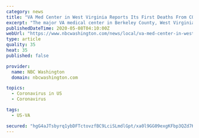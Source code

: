 ```yaml
---
category: news
title: "VA Med Center in West Virginia Reports Its First Deaths From COVID-19"
excerpt: "The major VA medical center in Berkeley County, West Virginia, reported its first deaths. Federal records reviewed by the News4 I-Team show three patients have died of COVID-19 at the Martinsburg VA Medical Center."
publishedDateTime: 2020-05-08T04:10:00Z
webUrl: "https://www.nbcwashington.com/news/local/va-med-center-in-west-virginia-reports-its-first-deaths-from-covid-19/2296752/"
type: article
quality: 35
heat: 35
published: false

provider:
  name: NBC Washington
  domain: nbcwashington.com

topics:
  - Coronavirus in US
  - Coronavirus

tags:
  - US-VA

secured: "hgG4aJTsbyrq1ybDFTctovzfBC9LciSLmdlGpt/xa0l9GG09exgKFbp3QZd7K0IPTvvPUGgRqYyry+fTvgkAcXjU3kYuMqar8sduK9Ej6TD/SAGHW+PlTJWAwT5LYT4m/bBaLD/dLfqzKUhl1b3nDUE22PcbZyAGgTQndpZdGxLJc/8O+8DntsSRaIpghW0lrzvSwuDTjWElSqGB1ujrfjDiZaVtXVGvCL6l1Hs0MyOfAZVzxPQrWA1ZPT+okhZfLp+W9HdHNIjANbnHFMfwmk0de6QTMzse+L57N6fabVkqtel+mA9pRg/E/J663e0niNYCUU5VpT+QRbcqE5leXyNmUZl1H6lz8XVoafy2lcI91igPJJ7mVB8xTWUZ349oQ2qFB4ro9x46XUy974ugRzi2M6XYVWtinTEuBJUNx+yl20p4j/ruzSAbkQgGON4AoER3Gx02Xl9kSqfhLCnn4J0CpVcY46Dq0r/aZ1w0cos=;vWMDbQbvY7rMXCXYnHF8UA=="
---
```


